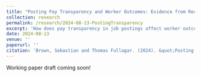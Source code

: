 ```yaml
---
title: "Posting Pay Transparency and Worker Outcomes: Evidence from Recent US State Laws (with Thomas Fullagar)"
collection: research
permalink: /research/2024-08-13-PostingTransparency
excerpt: 'How does pay transparency in job postings affect worker outcomes? We use a staggered difference-in-differences approach to study the effect of recent state-level laws in the US requiring requiring employers to list the expected wages in job listings.'
date: 2024-08-13
venue: ''
paperurl: ''
citation: 'Brown, Sebastian and Thomas Fullagar. (2024). &quot;Posting Pay Transparency and Worker Outcomes: Evidence from Recent US State Laws&quot; <i>Working Paper</i>.'
---
```


<!---How does pay transparency in job postings affect worker outcomes?
We leverage several recent laws passed in the United States requiring employers
to list the expected wages in job listings to study to this question.
Using a staggered difference-in-differences approach, we find a significant decrease
in the unemployment rate in states adopting this policy. We
do not find significant effects on the transition rates of employed workers
or on new worker wages. Therefore, we hypothesize that the addition of
this information reduces frictional unemployment by reducing information costs and
ambiguity during job search, but does not significantly impact bargaining outcomes.--->


Working paper draft coming soon!

<!---Recommended citation: Your Name, You. (2009). "Paper Title Number 1." <i>Journal 1</i>. 1(1).--->